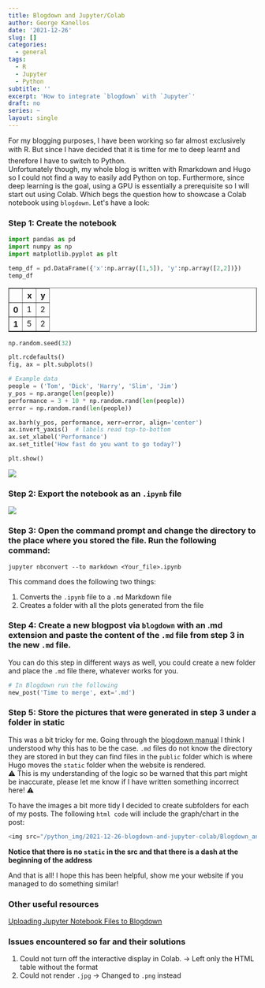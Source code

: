 ```yaml
---
title: Blogdown and Jupyter/Colab
author: George Kanellos
date: '2021-12-26'
slug: []
categories:
  - general
tags:
  - R
  - Jupyter
  - Python
subtitle: ''
excerpt: 'How to integrate `blogdown` with `Jupyter`'
draft: no
series: ~
layout: single
---
```


For my blogging purposes, I have been working so far almost exclusively with R. But since I have decided that it is time for me to deep learn❗ and therefore I have to switch to Python.  
Unfortunately though, my whole blog is written with Rmarkdown and Hugo so I could not find a way to easily add Python on top. Furthermore, since deep learning is the goal, using a GPU is essentially a prerequisite so I will start out using Colab. Which begs the question how to showcase a Colab notebook using `blogdown`. Let's have a look:

### Step 1: Create the notebook


```python
import pandas as pd
import numpy as np
import matplotlib.pyplot as plt
```


```python
temp_df = pd.DataFrame({'x':np.array([1,5]), 'y':np.array([2,2])})
temp_df
```





<table border="1" class="dataframe">
  <thead>
    <tr style="text-align: right;">
      <th></th>
      <th>x</th>
      <th>y</th>
    </tr>
  </thead>
  <tbody>
    <tr>
      <th>0</th>
      <td>1</td>
      <td>2</td>
    </tr>
    <tr>
      <th>1</th>
      <td>5</td>
      <td>2</td>
    </tr>
  </tbody>
</table>






```python
np.random.seed(32)

plt.rcdefaults()
fig, ax = plt.subplots()

# Example data
people = ('Tom', 'Dick', 'Harry', 'Slim', 'Jim')
y_pos = np.arange(len(people))
performance = 3 + 10 * np.random.rand(len(people))
error = np.random.rand(len(people))

ax.barh(y_pos, performance, xerr=error, align='center')
ax.invert_yaxis()  # labels read top-to-bottom
ax.set_xlabel('Performance')
ax.set_title('How fast do you want to go today?')

plt.show()
```


<img src="/python_img/2021-12-26-blogdown-and-jupyter-colab/Blogdown_and_Jupyter_Colab_4_0.png" />


### Step 2: Export the notebook as an `.ipynb` file

<img src="/python_img/2021-12-26-blogdown-and-jupyter-colab/download.png" />


### Step 3: Open the command prompt and change the directory to the place where you stored the file. Run the following command:
`jupyter nbconvert --to markdown <Your_file>.ipynb`

This command does the following two things:  
1. Converts the `.ipynb` file to a `.md` Markdown file
2. Creates a folder with all the plots generated from the file

### Step 4: Create a new blogpost via `blogdown` with an .md extension and paste the content of the `.md` file from step 3 in the new `.md` file.
You can do this step in different ways as well, you could create a new folder and place the `.md` file there, whatever works for you.


```python
# In Blogdown run the following
new_post('Time to merge', ext='.md')
```

### Step 5: Store the pictures that were generated in step 3 under a folder in static 
This was a bit tricky for me. Going through the [blogdown manual](https://bookdown.org/yihui/blogdown/static-files.html) I think I understood why this has to be the case. `.md` files do not know the directory they are stored in but they can find files in the `public` folder which is where Hugo moves the `static` folder when the website is rendered.  
⚠ This is my understanding of the logic so be warned that this part might be inaccurate, please let me know if I have written something incorrect here! ⚠

To have the images a bit more tidy I decided to create subfolders for each of my posts. The following `html code` will include the graph/chart in the post:

```python
<img src="/python_img/2021-12-26-blogdown-and-jupyter-colab/Blogdown_and_Jupyter_Colab_4_0.png" />
```

**Notice that there is no `static` in the src and that there is a dash at the beginning of the address**

And that is all! I hope this has been helpful, show me your website if you managed to do something similar! 

### Other useful resources

<a href="https://www.timlrx.com/blog/uploading-jupyter-notebook-files-to-blogdown"> Uploading Jupyter Notebook Files to Blogdown </a>

### Issues encountered so far and their solutions 

1. Could not turn off the interactive display in Colab. → Left only the HTML table without the format
2. Could not render `.jpg` → Changed to `.png` instead
 